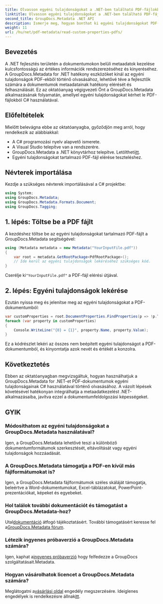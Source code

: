 ```yaml
---
title: Olvasson egyéni tulajdonságokat a .NET-ben található PDF-fájlokból
linktitle: Olvasson egyéni tulajdonságokat a .NET-ben található PDF-fájlokból
second_title: GroupDocs.Metadata .NET API
description: Ismerje meg, hogyan bonthat ki egyéni tulajdonságokat PDF-fájlokból a GroupDocs.Metadata for .NET segítségével. Merüljön el a dokumentumok metaadat-kezelésében a C# segítségével.
weight: 11
url: /hu/net/pdf-metadata/read-custom-properties-pdfs/
---
```

## Bevezetés
A .NET fejlesztés területén a dokumentumokon belüli metaadatok kezelése kulcsfontosságú az értékes információk rendszerezéséhez és kinyeréséhez. A GroupDocs.Metadata for .NET hatékony eszközöket kínál az egyéni tulajdonságok PDF-ekből történő olvasásához, lehetővé téve a fejlesztők számára a dokumentumok metaadatainak hatékony elérését és felhasználását. Ez az oktatóanyag végigvezeti Önt a GroupDocs.Metadata alkalmazásának folyamatán, amellyel egyéni tulajdonságokat kérhet le PDF-fájlokból C# használatával.
## Előfeltételek
Mielőtt belevágna ebbe az oktatóanyagba, győződjön meg arról, hogy rendelkezik az alábbiakkal:
- A C# programozási nyelv alapvető ismerete.
- A Visual Studio telepítve van a rendszerére.
-  GroupDocs.Metadata a .NET könyvtárhoz telepítve. Letöltheti[itt](https://releases.groupdocs.com/metadata/net/).
- Egyéni tulajdonságokat tartalmazó PDF-fájl elérése teszteléshez.

## Névterek importálása
Kezdje a szükséges névterek importálásával a C# projektbe:
```csharp
using System;
using GroupDocs.Metadata;
using GroupDocs.Metadata.Formats.Document;
using GroupDocs.Tagging;
```
## 1. lépés: Töltse be a PDF fájlt
A kezdéshez töltse be az egyéni tulajdonságokat tartalmazó PDF-fájlt a GroupDocs.Metadata segítségével:
```csharp
using (Metadata metadata = new Metadata("YourInputFile.pdf"))
{
    var root = metadata.GetRootPackage<PdfRootPackage>();
    // Ide kerül az egyéni tulajdonságok lekéréséhez szükséges kód.
}
```
 Cserélje ki`"YourInputFile.pdf"` a PDF-fájl elérési útjával.
## 2. lépés: Egyéni tulajdonságok lekérése
Ezután nyissa meg és jelenítse meg az egyéni tulajdonságokat a PDF-dokumentumból:
```csharp
var customProperties = root.DocumentProperties.FindProperties(p => !p.Tags.Contains(Tags.Document.BuiltIn));
foreach (var property in customProperties)
{
    Console.WriteLine("{0} = {1}", property.Name, property.Value);
}
```
Ez a kódrészlet lekéri az összes nem beépített egyéni tulajdonságot a PDF-dokumentumból, és kinyomtatja azok nevét és értékét a konzolra.

## Következtetés
Ebben az oktatóanyagban megvizsgáltuk, hogyan használhatjuk a GroupDocs.Metadata for .NET-et PDF-dokumentumok egyéni tulajdonságainak C# használatával történő olvasásához. A vázolt lépések követésével hatékonyan integrálhatja a metaadatkezelést .NET-alkalmazásaiba, javítva ezzel a dokumentumfeldolgozási képességeket.

## GYIK
### Módosíthatom az egyéni tulajdonságokat a GroupDocs.Metadata használatával?
Igen, a GroupDocs.Metadata lehetővé teszi a különböző dokumentumformátumok szerkesztését, eltávolítását vagy egyéni tulajdonságok hozzáadását.
### A GroupDocs.Metadata támogatja a PDF-en kívül más fájlformátumokat is?
Igen, a GroupDocs.Metadata fájlformátumok széles skáláját támogatja, beleértve a Word-dokumentumokat, Excel-táblázatokat, PowerPoint-prezentációkat, képeket és egyebeket.
### Hol találok további dokumentációt és támogatást a GroupDocs.Metadata-hoz?
 Utal[dokumentáció](https://tutorials.groupdocs.com/metadata/net/) átfogó tájékoztatásért. További támogatásért keresse fel a[GroupDocs.Metadata fórum](https://forum.groupdocs.com/c/metadata/14).
### Létezik ingyenes próbaverzió a GroupDocs.Metadata számára?
 Igen, kaphat a[ingyenes próbaverzió](https://releases.groupdocs.com/) hogy felfedezze a GroupDocs szolgáltatásait.Metadata.
### Hogyan vásárolhatok licencet a GroupDocs.Metadata számára?
 Meglátogatni a[vásárlási oldal](https://purchase.groupdocs.com/buy) engedély megszerzésére. Ideiglenes engedélyek is rendelkezésre állnak[itt](https://purchase.groupdocs.com/temporary-license/).